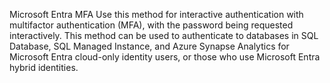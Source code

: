 Microsoft Entra MFA
Use this method for interactive authentication with multifactor authentication (MFA), with the password being requested interactively. This method can be used to authenticate to databases in SQL Database, SQL Managed Instance, and Azure Synapse Analytics for Microsoft Entra cloud-only identity users, or those who use Microsoft Entra hybrid identities.
